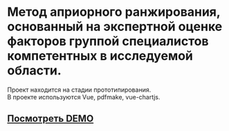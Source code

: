 # Метод априорного ранжирования, основанный на экспертной оценке факторов группой специалистов компетентных в исследуемой области.  
Проект находится на стадии прототипирования.  
В проекте используются Vue, pdfmake, vue-chartjs.  
## [Посмотреть DEMO](dist/allInOneUponRequest.html)
